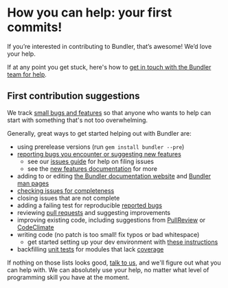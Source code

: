 # How you can help: your first commits!

If you’re interested in contributing to Bundler, that’s awesome! We’d love your help.

If at any point you get stuck, here's how to [get in touch with the Bundler team for help](GETTING_HELP.md).

## First contribution suggestions

We track [small bugs and features](https://github.com/bundler/bundler/issues?q=is%3Aissue+is%3Aopen+label%3A%22good+first+issue%22) so that anyone who wants to help can start with something that's not too overwhelming.

Generally, great ways to get started helping out with Bundler are:

  - using prerelease versions (run `gem install bundler --pre`)
  - [reporting bugs you encounter or suggesting new features](https://github.com/bundler/bundler/issues/new)
    - see our [issues guide](ISSUES.md) for help on filing issues
    - see the [new features documentation](../development/NEW_FEATURES.md) for more
  - adding to or editing [the Bundler documentation website](http://bundler.io) and [Bundler man pages](http://bundler.io/man/bundle.1.html)
  - [checking issues for completeness](BUG_TRIAGE.md)
  - closing issues that are not complete
  - adding a failing test for reproducible [reported bugs](https://github.com/bundler/bundler/issues)
  - reviewing [pull requests](https://github.com/bundler/bundler/pulls) and suggesting improvements
  - improving existing code, including suggestions from [PullReview](https://www.pullreview.com/github/bundler/bundler/reviews/master) or [CodeClimate](https://codeclimate.com/github/bundler/bundler)
  - writing code (no patch is too small! fix typos or bad whitespace)
    - get started setting up your dev environment with [these instructions](../development/SETUP.md)
  - backfilling [unit tests](https://github.com/bundler/bundler/tree/master/spec/bundler) for modules that lack [coverage](https://codeclimate.com/github/bundler/bundler/coverage)

If nothing on those lists looks good, [talk to us](http://slack.bundler.io/), and we'll figure out what you can help with. We can absolutely use your help, no matter what level of programming skill you have at the moment.
